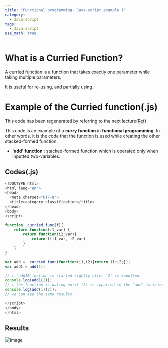 ```yaml
---
title: "Functional programming- Java-script example 1"
category:
  - Java-script
tags:
  - Java-script
use_math: true
---
```

# What is a Curried Function?

A curried function is a function that takes exactly one parameter while taking multiple parameters. 

It is useful for re-using, and partially using. 


# Example of the Curried function(.js)

This code has been regenerated by referring to the next lecture([Ref](https://www.inflearn.com/course/%ED%95%A8%EC%88%98%ED%98%95-%ED%94%84%EB%A1%9C%EA%B7%B8%EB%9E%98%EB%B0%8D/lecture/6779?tab=note&speed=2))

This code is an example of a **curry function** in **functional programming**. In other words, it is the code that the function is used while creating the other stacked-formed function.

* **'add' function** : stacked-formed function which is operated only when inputted two-variables.

## Codes(.js)

```javascript
<!DOCTYPE html>
<html lang="en">
<head>
  <meta charset="UTF-8">
  <title>category_classification</title>
</head>
<body>
<script>

function _curried_func(f){
    return function(i1_var) {
        return function(i2_var){
            return f(i1_var, i2_var)
        }
    }
}

var add = _curried_func(function(i1,i2){return i1+i2;});
var add1 = add(1);

// ↓ 'add10'fuction is started rightly after '2' is inputted.
console.log(add1(2));
// ↓ the function is wating until (2) is inputted to the 'add' function
console.log(add(1)(2));
// we can see the same results. 

</script>
</body>
</html>
```

## Results
![image](https://user-images.githubusercontent.com/71545160/132618855-b20c5549-f387-4246-9f9c-ce0ca6958fbe.png)


